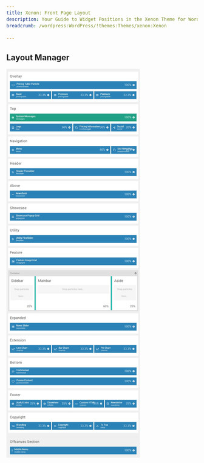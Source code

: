 ```yaml
---
title: Xenon: Front Page Layout
description: Your Guide to Widget Positions in the Xenon Theme for WordPress
breadcrumb: /wordpress:WordPress/!themes:Themes/xenon:Xenon

---
```


Layout Manager
-----

![positions](assets/outline_home.jpeg)

